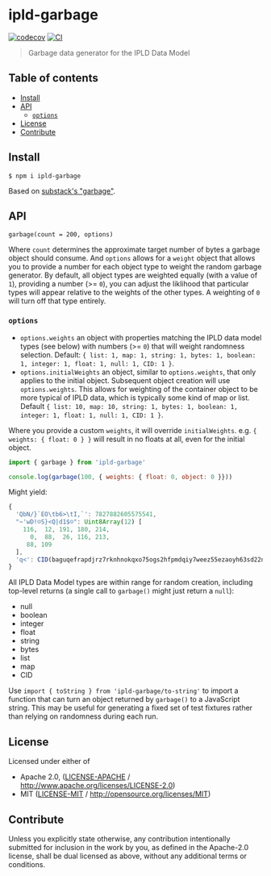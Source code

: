 # ipld-garbage <!-- omit in toc -->

[![codecov](https://img.shields.io/codecov/c/github/achingbrain/js-ipld-garbage.svg?style=flat-square)](https://codecov.io/gh/achingbrain/js-ipld-garbage)
[![CI](https://img.shields.io/github/workflow/status/achingbrain/js-ipld-garbage/test%20&%20maybe%20release/master?style=flat-square)](https://github.com/achingbrain/js-ipld-garbage/actions/workflows/js-test-and-release.yml)

> Garbage data generator for the IPLD Data Model

## Table of contents <!-- omit in toc -->

- [Install](#install)
- [API](#api)
  - [`options`](#options)
- [License](#license)
- [Contribute](#contribute)

## Install

```console
$ npm i ipld-garbage
```

Based on [substack's "garbage"](https://github.com/substack/node-garbage).

## API

`garbage(count = 200, options)`

Where `count` determines the approximate target number of bytes a garbage object should consume. And `options` allows for a `weight` object that allows you to provide a number for each object type to weight the random garbage generator. By default, all object types are weighted equally (with a value of `1`), providing a number (>= `0`), you can adjust the liklihood that particular types will appear relative to the weights of the other types. A weighting of `0` will turn off that type entirely.

### `options`

- `options.weights` an object with properties matching the IPLD data model types (see below) with numbers (>= `0`) that will weight randomness selection. Default: `{ list: 1, map: 1, string: 1, bytes: 1, boolean: 1, integer: 1, float: 1, null: 1, CID: 1 }`.
- `options.initialWeights` an object, similar to `options.weights`, that only applies to the initial object. Subsequent object creation will use `options.weights`. This allows for weighting of the container object to be more typical of IPLD data, which is typically some kind of map or list. Default `{ list: 10, map: 10, string: 1, bytes: 1, boolean: 1, integer: 1, float: 1, null: 1, CID: 1 }`.

Where you provide a custom `weights`, it will override `initialWeights`. e.g. `{ weights: { float: 0 } }` will result in no floats at all, even for the initial object.

```js
import { garbage } from 'ipld-garbage'

console.log(garbage(100, { weights: { float: 0, object: 0 }}))
```

Might yield:

```js
{
  'QbN/}`EO\tb6>\tI,`': 7827882605575541,
  "~'wD!☺S}<Q|d1$☺": Uint8Array(12) [
    116,  12, 191, 180, 214,
      0,  88,  26, 116, 213,
     88, 109
  ],
  'q<': CID(baguqefrapdjrz7rknhnokqxo75ogs2hfpmdqiy7weez55ezaoyh63sd22n4q)
}
```

All IPLD Data Model types are within range for random creation, including top-level returns (a single call to `garbage()` might just return a `null`):

- null
- boolean
- integer
- float
- string
- bytes
- list
- map
- CID

Use `import { toString } from 'ipld-garbage/to-string'` to import a function that can turn an object returned by `garbage()` to a JavaScript string. This may be useful for generating a fixed set of test fixtures rather than relying on randomness during each run.

## License

Licensed under either of

- Apache 2.0, ([LICENSE-APACHE](LICENSE-APACHE) / <http://www.apache.org/licenses/LICENSE-2.0>)
- MIT ([LICENSE-MIT](LICENSE-MIT) / <http://opensource.org/licenses/MIT>)

## Contribute

Unless you explicitly state otherwise, any contribution intentionally submitted for inclusion in the work by you, as defined in the Apache-2.0 license, shall be dual licensed as above, without any additional terms or conditions.
